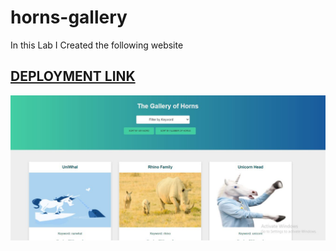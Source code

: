 # horns-gallery

In this Lab I Created the following website

## [DEPLOYMENT LINK](https://oebitw.github.io/horns-gallery/)


![](hornsGallery.JPG)

